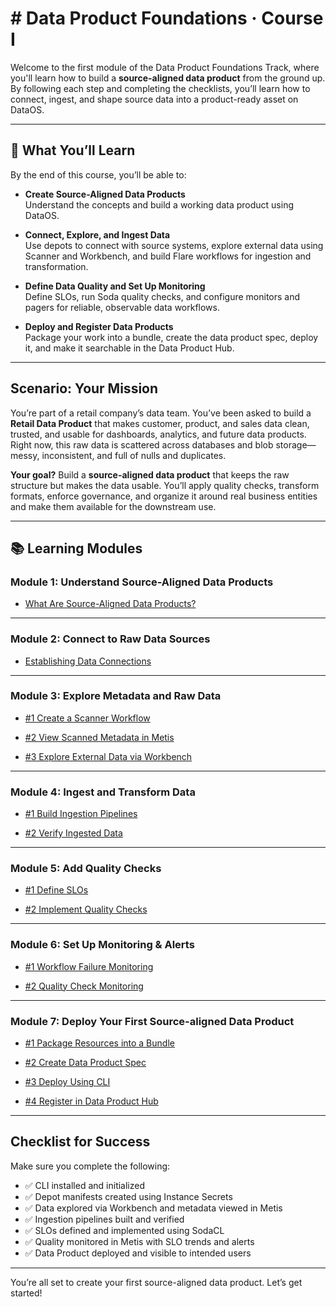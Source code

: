 #  # Data Product Foundations · Course I 

Welcome to the first module of the Data Product Foundations Track, where you'll learn how to build a **source-aligned data product** from the ground up. By following each step and completing the checklists, you’ll learn how to connect, ingest, and shape source data into a product-ready asset on DataOS.

---

## 🌟 What You’ll Learn

By the end of this course, you’ll be able to:

- **Create Source-Aligned Data Products**  
  Understand the concepts and build a working data product using DataOS.

- **Connect, Explore, and Ingest Data**  
  Use depots to connect with source systems, explore external data using Scanner and Workbench, and build Flare workflows for ingestion and transformation.

- **Define Data Quality and Set Up Monitoring**  
  Define SLOs, run Soda quality checks, and configure monitors and pagers for reliable, observable data workflows.

- **Deploy and Register Data Products**  
  Package your work into a bundle, create the data product spec, deploy it, and make it searchable in the Data Product Hub.

---

## Scenario: Your Mission

You’re part of a retail company’s data team. You’ve been asked to build a **Retail Data Product** that makes customer, product, and sales data clean, trusted, and usable for dashboards, analytics, and future data products. Right now, this raw data is scattered across databases and blob storage—messy, inconsistent, and full of nulls and duplicates.

**Your goal?** Build a **source-aligned data product** that keeps the raw structure but makes the data usable. You’ll apply quality checks, transform formats, enforce governance, and organize it around real business entities and make them available for the downstream use.

---

## 📚 Learning Modules

### **Module 1: Understand Source-Aligned Data Products**

<div class="grid cards" markdown>

- [What Are Source-Aligned Data Products?](/learn_new/dp_foundations1_learn_track/source_aligned_dp/)

</div>

---

### **Module 2: Connect to Raw Data Sources**

<div class="grid cards" markdown>

- [Establishing Data Connections](/learn_new/dp_foundations1_learn_track/data_source_connectivity/)

</div>

---

### **Module 3: Explore Metadata and Raw Data**

<div class="grid cards" markdown>

- [#1 Create a Scanner Workflow](/learn_new/dp_foundations1_learn_track/create_scanner/) 

- [#2 View Scanned Metadata in Metis]()  

- [#3 Explore External Data via Workbench]()  

</div>

---

### **Module 4: Ingest and Transform Data**

<div class="grid cards" markdown>

- [#1 Build Ingestion Pipelines](/learn_new/dp_foundations1_learn_track/build_pipeline/)

- [#2 Verify Ingested Data]()  
</div>

---

### **Module 5: Add Quality Checks**

<div class="grid cards" markdown>

- [#1 Define SLOs]()  

- [#2 Implement Quality Checks](/learn_new/dp_foundations1_learn_track/quality_check/)

</div>

---

### **Module 6: Set Up Monitoring & Alerts**

<div class="grid cards" markdown>

- [#1 Workflow Failure Monitoring](/learn_new/dp_foundations1_learn_track/pipeline_observability/)

- [#2 Quality Check Monitoring](/learn_new/dp_foundations1_learn_track/quality_check_observability/)  

</div>

---

### **Module 7: Deploy Your First Source-aligned Data Product**

<div class="grid cards" markdown>

- [#1 Package Resources into a Bundle](/learn_new/dp_foundations1_learn_track/create_bundle/)  

- [#2 Create Data Product Spec](/learn_new/dp_foundations1_learn_track/create_dp_spec/)  

- [#3 Deploy Using CLI](/learn_new/dp_foundations1_learn_track/deploy_dp_cli/)  

- [#4 Register in Data Product Hub](/learn_new/dp_foundations1_learn_track/deploy_dp_cli/)  

</div>

---

## Checklist for Success

Make sure you complete the following:

- ✅ CLI installed and initialized  
- ✅ Depot manifests created using Instance Secrets  
- ✅ Data explored via Workbench and metadata viewed in Metis  
- ✅ Ingestion pipelines built and verified  
- ✅ SLOs defined and implemented using SodaCL  
- ✅ Quality monitored in Metis with SLO trends and alerts  
- ✅ Data Product deployed and visible to intended users  

---

You’re all set to create your first source-aligned data product. Let’s get started!
